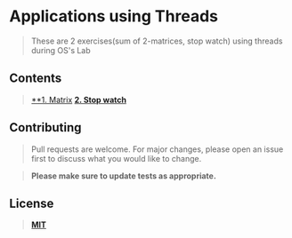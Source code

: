 # Applications using Threads
> These are 2 exercises(sum of 2-matrices, stop watch)  using threads during OS's Lab

## Contents
  > [**1. Matrix](https://github.com/mohanadtalat91/Threads/tree/master/Matrix)
  > [**2. Stop watch**](https://github.com/mohanadtalat91/Threads/tree/master/Stop_watch)
    
## Contributing
> Pull requests are welcome. For major changes, please open an issue first to discuss what you would like to change.

> **Please make sure to update tests as appropriate.**

## License
> [**MIT**](https://choosealicense.com/licenses/mit/)